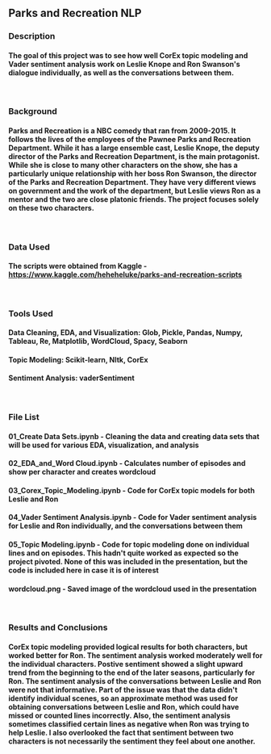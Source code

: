 ## Parks and Recreation NLP

### Description
#### The goal of this project was to see how well CorEx topic modeling and Vader sentiment analysis work on Leslie Knope and Ron Swanson's dialogue individually, as well as the conversations between them. 
&nbsp;

### Background
#### Parks and Recreation is a NBC comedy that ran from 2009-2015. It follows the lives of the employees of the Pawnee Parks and Recreation Department. While it has a large ensemble cast, Leslie Knope, the deputy director of the Parks and Recreation Department, is the main protagonist. While she is close to many other characters on the show, she has a particularly unique relationship with her boss Ron Swanson, the director of the Parks and Recreation Department. They have very different views on government and the work of the department, but Leslie views Ron as a mentor and the two are close platonic friends. The project focuses solely on these two characters.
&nbsp;

### Data Used
#### The scripts were obtained from Kaggle - https://www.kaggle.com/heheheluke/parks-and-recreation-scripts
&nbsp;

### Tools Used
#### Data Cleaning, EDA, and Visualization: Glob, Pickle, Pandas, Numpy, Tableau, Re, Matplotlib, WordCloud, Spacy, Seaborn
#### Topic Modeling: Scikit-learn, Nltk, CorEx
#### Sentiment Analysis: vaderSentiment
&nbsp;

### File List
#### 01_Create Data Sets.ipynb - Cleaning the data and creating data sets that will be used for various EDA, visualization, and analysis
#### 02_EDA_and_Word Cloud.ipynb - Calculates number of episodes and show per character and creates wordcloud
#### 03_Corex_Topic_Modeling.ipynb - Code for CorEx topic models for both Leslie and Ron
#### 04_Vader Sentiment Analysis.ipynb - Code for Vader sentiment analysis for Leslie and Ron individually, and the conversations between them
#### 05_Topic Modeling.ipynb - Code for topic modeling done on individual lines and on episodes. This hadn't quite worked as expected so the project pivoted. None of this was included in the presentation, but the code is included here in case it is of interest
#### wordcloud.png - Saved image of the wordcloud used in the presentation
&nbsp;

### Results and Conclusions
#### CorEx topic modeling provided logical results for both characters, but worked better for Ron. The sentiment analysis worked moderately well for the individual characters. Postive sentiment showed a slight upward trend from the beginning to the end of the later seasons, particularly for Ron. The sentiment analysis of the conversations between Leslie and Ron were not that informative. Part of the issue was that the data didn't identify individual scenes, so an approximate method was used for obtaining conversations between Leslie and Ron, which could have missed or counted lines incorrectly. Also, the sentiment analysis sometimes classified certain lines as negative when Ron was trying to help Leslie. I also overlooked the fact that sentiment between two characters is not necessarily the sentiment they feel about one another. 
